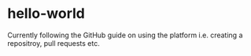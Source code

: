 # hello-world
Currently following the GitHub guide on using the platform i.e. creating a repositroy, pull requests etc.
